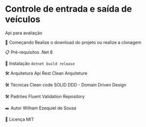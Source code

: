# Controle de entrada e saída de veículos
Api para avaliação

🚀 Começando
Realize o download do projeto ou realize a clonagem

📋 Pré-requisitos
.Net 8

🔧 Instalação
``dotnet build release``

🛠️ Arquitetura
Api Rest
Clean Arquiteture

🛠️ Técnicas
Clean code
SOLID
DDD - Domain Driven Design

🛠️ Padrões
Fluent Validation
Repository

✒️ Autor
Wilham Ezequiel de Sousa

📄 Licença
MIT
